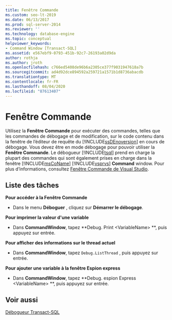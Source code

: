 ```yaml
---
title: Fenêtre Commande
ms.custom: seo-lt-2019
ms.date: 06/13/2017
ms.prod: sql-server-2014
ms.reviewer: ''
ms.technology: database-engine
ms.topic: conceptual
helpviewer_keywords:
- Command Window [Transact-SQL]
ms.assetid: e567ebf9-0793-451b-92c7-26193a02d9da
author: rothja
ms.author: jroth
ms.openlocfilehash: c766ed5408de96b6a2305ce377f9031947618a7b
ms.sourcegitcommit: ad4d92dce894592a259721a1571b1d8736abacdb
ms.translationtype: MT
ms.contentlocale: fr-FR
ms.lasthandoff: 08/04/2020
ms.locfileid: "87613407"
---
```

# <a name="command-window"></a>Fenêtre Commande
  Utilisez la **Fenêtre Commande** pour exécuter des commandes, telles que les commandes de débogage et de modification, sur le code contenu dans la fenêtre de l’éditeur de requête du [!INCLUDE[ssDEnoversion](../../includes/ssdenoversion-md.md)] en cours de débogage. Vous devez être en mode débogage pour pouvoir utiliser la **Fenêtre Commande**. Le débogueur [!INCLUDE[tsql](../../includes/tsql-md.md)] prend en charge la plupart des commandes qui sont également prises en charge dans la fenêtre [!INCLUDE[msCoName](../../includes/msconame-md.md)] [!INCLUDE[vsprvs](../../includes/vsprvs-md.md)] **Command** window. Pour plus d’informations, consultez [Fenêtre Commande de Visual Studio](https://go.microsoft.com/fwlink/?LinkId=112007).  
  
## <a name="task-list"></a>Liste des tâches  
 **Pour accéder à la Fenêtre Commande**  
  
-   Dans le menu **Déboguer** , cliquez sur **Démarrer le débogage**.  
  
 **Pour imprimer la valeur d'une variable**  
  
-   Dans **CommandWindow**, tapez **Debug. Print \<VariableName> **, puis appuyez sur entrée.  
  
 **Pour afficher des informations sur le thread actuel**  
  
-   Dans **CommandWindow**, tapez `Debug.ListThread` , puis appuyez sur entrée.  
  
 **Pour ajouter une variable à la fenêtre Espion express**  
  
-   Dans **CommandWindow**, tapez **Debug. espion Express \<VariableName> **, puis appuyez sur entrée.  
  
## <a name="see-also"></a>Voir aussi  
 [Débogueur Transact-SQL](transact-sql-debugger.md)  
